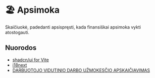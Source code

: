 # 🏖️ Apsimoka

Skaičiuokė, padedanti apsispręsti, kada finansiškai apsimoka vykti atostogauti.

## Nuorodos

- [shadcn/ui for Vite](https://ui.shadcn.com/docs/installation/vite)
- [i18next](https://www.i18next.com/)
- [DARBUOTOJO VIDUTINIO DARBO UŽMOKESČIO APSKAIČIAVIMAS](https://e-seimas.lrs.lt/portal/legalAct/lt/TAD/5a07b6715b4711e7a53b83ca0142260e#part_456997d804d943b88b1bcdb7f42d06a9)
